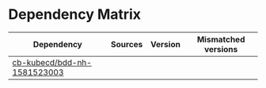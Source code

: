 # Dependency Matrix

Dependency | Sources | Version | Mismatched versions
---------- | ------- | ------- | -------------------
[cb-kubecd/bdd-nh-1581523003](https://github.com/cb-kubecd/bdd-nh-1581523003.git) |  | []() | 
